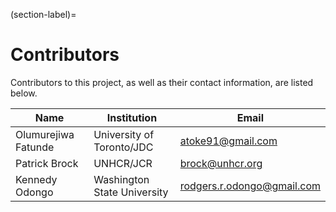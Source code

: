 (section-label)=
# Contributors
Contributors to this project, as well as their contact information, are listed below.

| **Name** 	| **Institution** 	| **Email** 	|
|---	|---	|---	|
| Olumurejiwa Fatunde 	| University of Toronto/JDC 	| atoke91@gmail.com 	|
| Patrick Brock 	| UNHCR/JCR 	| brock@unhcr.org 	|
| Kennedy Odongo 	| Washington State University 	| rodgers.r.odongo@gmail.com 	|


